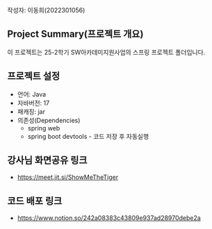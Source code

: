 작성자: 이동희(2022301056)

## Project Summary(프로젝트 개요)

이 프로젝트는 25-2학기 SW아카데미지원사업의 스프링 프로젝트 폴더입니다.

## 프로젝트 설정
 * 언어: Java
 * 자바버전: 17
 * 패캐징: jar
 * 의존성(Dependencies)
   * spring web
   * spring boot devtools - 코드 저장 후 자동실행

## 강사님 화면공유 링크
 * https://meet.jit.si/ShowMeTheTiger

## 코드 배포 링크
 * https://www.notion.so/242a08383c43809e937ad28970debe2a